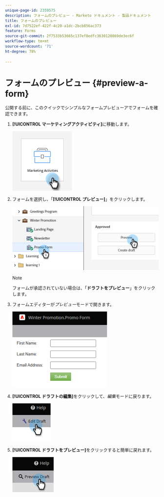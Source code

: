 ```yaml
---
unique-page-id: 2359575
description: フォームのプレビュー - Marketo ドキュメント - 製品ドキュメント
title: フォームのプレビュー
exl-id: 7d7522ef-422f-4c20-a1dc-2bcb856ac373
feature: Forms
source-git-commit: 2f7533b53665c137ef8edfc3630120869de3ec6f
workflow-type: tm+mt
source-wordcount: '71'
ht-degree: 78%

---
```


# フォームのプレビュー {#preview-a-form}

公開する前に、このクイックでシンプルなフォームプレビューアでフォームを確認できます。

1. **[!UICONTROL マーケティングアクティビティ]**&#x200B;に移動します。

   ![](assets/preview-a-form-1.png)

1. フォームを選択し、「**[!UICONTROL プレビュー]**」をクリックします。

   ![](assets/preview-a-form-2.png)

   >[!NOTE]
   >
   >フォームが承認されていない場合は、「**ドラフトをプレビュー**」をクリックします。

1. フォームエディターが&#x200B;_プレビュー_&#x200B;モードで開きます。

   ![](assets/preview-a-form-3.png)

1. **[!UICONTROL ドラフトの編集]**&#x200B;をクリックして、_編集_&#x200B;モードに戻ります。

   ![](assets/preview-a-form-4.png)

1. **[!UICONTROL ドラフトをプレビュー]**&#x200B;をクリックすると簡単に戻れます。

   ![](assets/preview-a-form-5.png)
